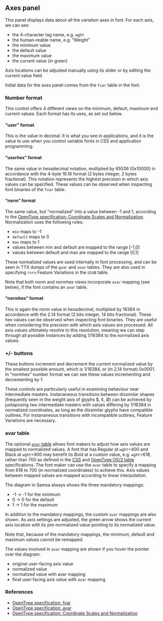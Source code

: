 ## Axes panel

This panel displays data about all the variation axes in font. For each axis, we can see:

* the 4-character tag name, e.g. `wght`
* the human-reable name, e.g. “Weight”
* the minimum value
* the default value
* the maximum value
* the current value (in green)

Axis locations can be adjusted manually using its slider or by editing the current value field.

Initial data for the axes panel comes from the `fvar` table in the font.

### Number format
This control offers 4 different views on the minimum, default, maximum and current values. Each format has its uses, as set out below.

#### “user” format

This is the value in decimal. It is what you see in applications, and it is the value to use when you control variable fonts in CSS and application programming.

#### “userhex” format
The same value in hexadecimal notation, multiplied by 65536 (0x10000) in accordance with the 4-byte 16.16 format (2 bytes integer, 2 bytes fractional). This notation represents the highest precision in which axis values can be specified. These values can be observed when inspecting font binaries of the `fvar` table.

#### “norm” format
 The same value, but “normalized” into a value between -1 and 1, according to the [OpenType specification: Coordinate Scales and Normalization](https://docs.microsoft.com/en-us/typography/opentype/spec/otvaroverview#coordinate-scales-and-normalization). Normalization uses the following rules:

 * `min` maps to -1
 * `default` maps to 0
 * `max` maps to 1
 * values between min and default are mapped to the range [-1,0]
 * values between default and max are mapped to the range [0,1]
 
These normalized values are used internally in font processing, and can be seen in TTX dumps of the `gvar` and `avar` tables. They are also used in specifying `rvrn` Feature Variations in the `GSUB` table.
 
Note that both norm and normhex views incorporate `avar` mapping (see below), if the font contains an `avar` table.
 
#### “normhex” format
This is again the norm value in hexadecimal, multiplied by 16384 in accordance with the 2.14 format (2 bits integer, 14 bits fractional). These hex values can be observed when inspecting font binaries. They are useful when considering the precision with which axis values are processed. All axis values ultimately resolve to this resolution, meaning we can step through all possible instances by adding 1/16384 to the normalized axis values.

### +/- buttons
These buttons increment and decrement the current normalized value by the smallest possible amount, which is 1/16384, or (in 2.14 format) 0x0001. In “normhex” number format we can see these values incrementing and decrementing by 1.

These controls are particularly useful in examining behaviour near intermediate masters. Instananeous transitions between dissimilar shapes (frequently seen in the weight axis of glyphs $, ¢, Ø) can be achieved by juxtaposing two intermediate masters with values differing by 1/16384 in normalized coordinates, as long as the dissimilar glyphs have compatible outlines. For instananeous transitions with incompatible outlines, Feature Variations are necessary.

### avar table
The optional [`avar` table](https://docs.microsoft.com/en-us/typography/opentype/spec/avar) allows font makers to adjust how axis values are mapped to normalized values. A font that has Regular at `wght`=400 and Black at `wght`=900 may benefit its Bold at a custom value, e.g. `wght`=618, rather than 700 as defined in the [CSS](https://developer.mozilla.org/en/docs/Web/CSS/font-weight) and [OpenType OS/2 table](https://docs.microsoft.com/en-us/typography/opentype/spec/os2#usweightclass) specifications. The font maker can use the `avar` table to specify a mapping from 618 to 700 (in normalized coordinates) to achieve this. Axis values between mapped values are mapped according to linear interpolation.

The diagram in Samsa always shows the three mandatory mappings:

 * -1 → -1 for the minimum
 * 0 → 0 for the default
 * 1 → 1 for the maximum

In addition to the mandatory mappings, the custom `avar` mappings are also shown. As axis settings are adjusted, the green arrow shows the current axis location with its pre-normalized value pointing to its normalized value.

Note that, because of the mandatory mappings, the minimum, default and maximum values cannot be remapped.

The values involved in `avar` mapping are shown if you hover the pointer over the diagram:

* original user-facing axis value
* normalized value
* normalized value with avar mapping
* final user-facing axis value with `avar` mapping

### References

* [OpenType specification: fvar](https://docs.microsoft.com/en-us/typography/opentype/spec/fvar)
* [OpenType specification: avar](https://docs.microsoft.com/en-us/typography/opentype/spec/avar)
* [OpenType specification: Coordinate Scales and Normalization](https://docs.microsoft.com/en-us/typography/opentype/spec/otvaroverview#coordinate-scales-and-normalization)